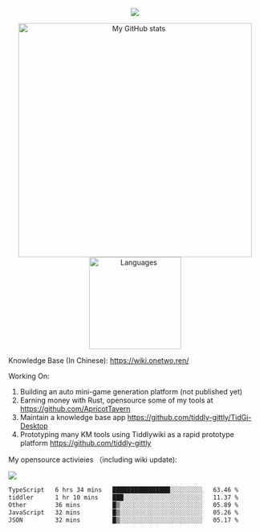 <a href="https://github.com/linonetwo">
    <p align="center">
        <img src="https://github-profile-trophy.vercel.app/?username=linonetwo&column=7&theme=onedark"/>
    </p>
</a>
<a align="center" href="https://github.com/linonetwo">
  <p align="center">
    <img src="https://github-readme-stats.vercel.app/api?username=linonetwo&show_icons=true&count_private=true" alt="My GitHub stats" width="465"/>
    <img src="https://github-readme-stats.vercel.app/api/top-langs/?username=linonetwo&layout=compact&langs_count=10" alt="Languages" height="183">
  </p>
</a>

Knowledge Base (In Chinese): https://wiki.onetwo.ren/

Working On: 

1. Building an auto mini-game generation platform (not published yet)
1. Earning money with Rust, opensource some of my tools at https://github.com/ApricotTavern
1. Maintain a knowledge base app https://github.com/tiddly-gittly/TidGi-Desktop
1. Prototyping many KM tools using Tiddlywiki as a rapid prototype platform https://github.com/tiddly-gittly

My opensource activieies （including wiki update):

![](https://visitor-badge.glitch.me/badge?page_id=linonetwo.linonetwo)

<!--START_SECTION:waka-->

```txt
TypeScript   6 hrs 34 mins   ████████████████░░░░░░░░░   63.46 %
tiddler      1 hr 10 mins    ███░░░░░░░░░░░░░░░░░░░░░░   11.37 %
Other        36 mins         █▒░░░░░░░░░░░░░░░░░░░░░░░   05.89 %
JavaScript   32 mins         █▒░░░░░░░░░░░░░░░░░░░░░░░   05.26 %
JSON         32 mins         █▒░░░░░░░░░░░░░░░░░░░░░░░   05.17 %
```

<!--END_SECTION:waka-->
